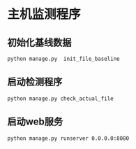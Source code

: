 # 主机监测程序 #

## 初始化基线数据 #

`python manage.py  init_file_baseline`

## 启动检测程序 #

`python manage.py check_actual_file`

## 启动web服务 #

`python manage.py runserver 0.0.0.0:8080`
